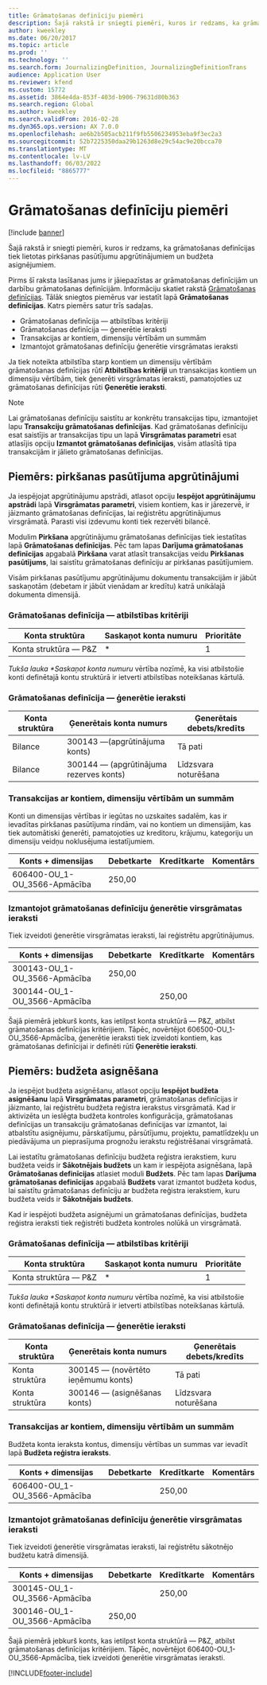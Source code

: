 ```yaml
---
title: Grāmatošanas definīciju piemēri
description: Šajā rakstā ir sniegti piemēri, kuros ir redzams, ka grāmatošanas definīcijas tiek lietotas pirkšanas pasūtījumu apgrūtinājumiem un budžeta asignējumiem.
author: kweekley
ms.date: 06/20/2017
ms.topic: article
ms.prod: ''
ms.technology: ''
ms.search.form: JournalizingDefinition, JournalizingDefinitionTrans
audience: Application User
ms.reviewer: kfend
ms.custom: 15772
ms.assetid: 3864e4da-853f-403d-b906-79631d80b363
ms.search.region: Global
ms.author: kweekley
ms.search.validFrom: 2016-02-28
ms.dyn365.ops.version: AX 7.0.0
ms.openlocfilehash: ae6b2b505acb211f9fb5506234953eba9f3ec2a3
ms.sourcegitcommit: 52b7225350daa29b1263d8e29c54ac9e20bcca70
ms.translationtype: MT
ms.contentlocale: lv-LV
ms.lasthandoff: 06/03/2022
ms.locfileid: "8865777"
---
```

# <a name="posting-definition-examples"></a>Grāmatošanas definīciju piemēri

[!include [banner](../includes/banner.md)]

Šajā rakstā ir sniegti piemēri, kuros ir redzams, ka grāmatošanas definīcijas tiek lietotas pirkšanas pasūtījumu apgrūtinājumiem un budžeta asignējumiem.

Pirms šī raksta lasīšanas jums ir jāiepazīstas ar grāmatošanas definīcijām un darbību grāmatošanas definīcijām. Informāciju skatiet rakstā [Grāmatošanas definīcijas](posting-definitions.md). Tālāk sniegtos piemērus var iestatīt lapā **Grāmatošanas definīcijas**. Katrs piemērs satur trīs sadaļas.

-   Grāmatošanas definīcija — atbilstības kritēriji
-   Grāmatošanas definīcija — ģenerētie ieraksti
-   Transakcijas ar kontiem, dimensiju vērtībām un summām
-   Izmantojot grāmatošanas definīciju ģenerētie virsgrāmatas ieraksti

Ja tiek noteikta atbilstība starp kontiem un dimensiju vērtībām grāmatošanas definīcijas rūtī **Atbilstības kritēriji** un transakcijas kontiem un dimensiju vērtībām, tiek ģenerēti virsgrāmatas ieraksti, pamatojoties uz grāmatošanas definīcijas rūti **Ģenerētie ieraksti**. 
> [!NOTE]
> Lai grāmatošanas definīciju saistītu ar konkrētu transakcijas tipu, izmantojiet lapu **Transakciju grāmatošanas definīcijas**. Kad grāmatošanas definīciju esat saistījis ar transakcijas tipu un lapā **Virsgrāmatas parametri** esat atlasījis opciju **Izmantot grāmatošanas definīcijas**, visām atlasītā tipa transakcijām ir jālieto grāmatošanas definīcijas.

## <a name="example-purchase-order-encumbrances"></a>Piemērs: pirkšanas pasūtījuma apgrūtinājumi
Ja iespējojat apgrūtinājumu apstrādi, atlasot opciju **Iespējot apgrūtinājumu apstrādi** lapā **Virsgrāmatas parametri**, visiem kontiem, kas ir jārezervē, ir jāizmanto grāmatošanas definīcijas, lai reģistrētu apgrūtinājumus virsgrāmatā. Parasti visi izdevumu konti tiek rezervēti bilancē. 

Modulim **Pirkšana** apgrūtinājumu grāmatošanas definīcijas tiek iestatītas lapā **Grāmatošanas definīcijas**. Pēc tam lapas **Darījuma grāmatošanas definīcijas** apgabalā **Pirkšana** varat atlasīt transakcijas veidu **Pirkšanas pasūtījums**, lai saistītu grāmatošanas definīciju ar pirkšanas pasūtījumiem. 

Visām pirkšanas pasūtījumu apgrūtinājumu dokumentu transakcijām ir jābūt saskaņotām (debetam ir jābūt vienādam ar kredītu) katrā unikālajā dokumenta dimensijā.

### <a name="posting-definition--match-criteria"></a>Grāmatošanas definīcija — atbilstības kritēriji

| Konta struktūra       | Saskaņot konta numuru | Prioritāte |
|-------------------------|----------------------|----------|
| Konta struktūra — P&Z | \*                   | 1        |

<em>Tukša lauka **Saskaņot konta numuru</em>* vērtība nozīmē, ka visi atbilstošie konti definētajā kontu struktūrā ir ietverti atbilstības noteikšanas kārtulā.

### <a name="posting-definition--generated-entries"></a>Grāmatošanas definīcija — ģenerētie ieraksti

| Konta struktūra | Ģenerētais konta numurs                    | Ģenerētais debets/kredīts |
|-------------------|---------------------------------------------|------------------------|
| Bilance           | 300143 —(apgrūtinājuma konts)             | Tā pati                   |
| Bilance           | 300144 — (apgrūtinājuma rezerves konts) | Līdzsvara noturēšana              |

### <a name="transactions-with-the-accounts-dimension-values-and-amounts"></a>Transakcijas ar kontiem, dimensiju vērtībām un summām

Konti un dimensijas vērtības ir iegūtas no uzskaites sadalēm, kas ir ievadītas pirkšanas pasūtījuma rindām, vai no kontiem un dimensijām, kas tiek automātiski ģenerēti, pamatojoties uz kreditoru, krājumu, kategoriju un dimensiju veidņu noklusējuma iestatījumiem.

| Konts + dimensijas           | Debetkarte  | Kredītkarte | Komentārs |
|--------------------------------|--------|--------|---------|
| 606400-OU\_1-OU\_3566-Apmācība | 250,00 |        |         |

### <a name="ledger-entries-generated-from-the-posting-definition"></a>Izmantojot grāmatošanas definīciju ģenerētie virsgrāmatas ieraksti

Tiek izveidoti ģenerētie virsgrāmatas ieraksti, lai reģistrētu apgrūtinājumus.

| Konts + dimensijas           | Debetkarte  | Kredītkarte | Komentārs |
|--------------------------------|--------|--------|---------|
| 300143-OU\_1-OU\_3566-Apmācība | 250,00 |        |         |
| 300144-OU\_1-OU\_3566-Apmācība |        | 250,00 |         |

Šajā piemērā jebkurš konts, kas ietilpst konta struktūrā — P&Z, atbilst grāmatošanas definīcijas kritērijiem. Tāpēc, novērtējot 606500-OU\_1-OU\_3566-Apmācība, ģenerētie ieraksti tiek izveidoti kontiem, kas grāmatošanas definīcijai ir definēti rūtī **Ģenerētie ieraksti**.

## <a name="example-budget-appropriations"></a>Piemērs: budžeta asignēšana
Ja iespējot budžeta asignēšanu, atlasot opciju **Iespējot budžeta asignēšanu** lapā **Virsgrāmatas parametri**, grāmatošanas definīcijas ir jāizmanto, lai reģistrētu budžeta reģistra ierakstus virsgrāmatā. Kad ir aktivizēta un ieslēgta budžeta kontroles konfigurācija, grāmatošanas definīcijas un transakciju grāmatošanas definīcijas var izmantot, lai atbalstītu asignējumu, pārskatījumu, pārsūtījumu, projektu, pamatlīdzekļu un piedāvājuma un pieprasījuma prognožu ierakstu reģistrēšanai virsgrāmatā. 

Lai iestatītu grāmatošanas definīciju budžeta reģistra ierakstiem, kuru budžeta veids ir **Sākotnējais budžets** un kam ir iespējota asignēšana, lapā **Grāmatošanas definīcijas** atlasiet moduli **Budžets**. Pēc tam lapas **Darījuma grāmatošanas definīcijas** apgabalā **Budžets** varat izmantot budžeta kodus, lai saistītu grāmatošanas definīciju ar budžeta reģistra ierakstiem, kuru budžeta veids ir **Sākotnējais budžets**. 

Kad ir iespējoti budžeta asignējumi un grāmatošanas definīcijas, budžeta reģistra ieraksti tiek reģistrēti budžeta kontroles nolūkā un virsgrāmatā.

### <a name="posting-definition--match-criteria"></a>Grāmatošanas definīcija — atbilstības kritēriji

| Konta struktūra       | Saskaņot konta numuru | Prioritāte |
|-------------------------|----------------------|----------|
| Konta struktūra — P&Z | \*                   | 1        |

<em>Tukša lauka **Saskaņot konta numuru</em>* vērtība nozīmē, ka visi atbilstošie konti definētajā kontu struktūrā ir ietverti atbilstības noteikšanas kārtulā.

### <a name="posting-definition--generated-entries"></a>Grāmatošanas definīcija — ģenerētie ieraksti

| Konta struktūra | Ģenerētais konta numurs              | Ģenerētais debets/kredīts |
|-------------------|---------------------------------------|------------------------|
| Konta struktūra | 300145 — (novērtēto ieņēmumu konts) | Tā pati                   |
| Konta struktūra | 300146 — (asignēšanas konts)     | Līdzsvara noturēšana              |

### <a name="transactions-with-the-accounts-dimension-values-and-amounts"></a>Transakcijas ar kontiem, dimensiju vērtībām un summām

Budžeta konta ieraksta kontus, dimensiju vērtības un summas var ievadīt lapā **Budžeta reģistra ieraksts**.

| Konts + dimensijas           | Debetkarte | Kredītkarte | Komentārs |
|--------------------------------|-------|--------|---------|
| 606400-OU\_1-OU\_3566-Apmācība |       | 250,00 |         |

### <a name="ledger-entries-generated-from-the-posting-definition"></a>Izmantojot grāmatošanas definīciju ģenerētie virsgrāmatas ieraksti

Tiek izveidoti ģenerētie virsgrāmatas ieraksti, lai reģistrētu sākotnējo budžetu katrā dimensijā.

| Konts + dimensijas           | Debetkarte  | Kredītkarte | Komentārs |
|--------------------------------|--------|--------|---------|
| 300145-OU\_1-OU\_3566-Apmācība |        | 250,00 |         |
| 300146-OU\_1-OU\_3566-Apmācība | 250,00 |        |         |

Šajā piemērā jebkurš konts, kas ietilpst konta struktūrā — P&Z, atbilst grāmatošanas definīcijas kritērijiem. Tāpēc, novērtējot 606400-OU\_1-OU\_3566-Apmācība, tiek izveidoti ģenerētie virsgrāmatas ieraksti.







[!INCLUDE[footer-include](../../includes/footer-banner.md)]
